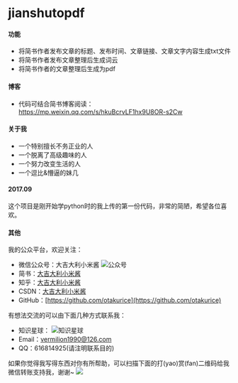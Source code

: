 # jianshutopdf
#### 功能
- 将简书作者发布文章的标题、发布时间、文章链接、文章文字内容生成txt文件
- 将简书作者发布文章整理后生成词云
- 将简书作者的文章整理后生成为pdf

#### 博客
- 代码可结合简书博客阅读：https://mp.weixin.qq.com/s/hkuBcrvLF1hx9U8OR-s2Cw

#### 关于我
- 一个特别擅长不务正业的人
- 一个脱离了高级趣味的人
- 一个努力改变生活的人
- 一个逗比&懵逼的妹几

#### 2017.09
这个项目是刚开始学python时的我上传的第一份代码，非常的简陋，希望各位喜欢。

#### 其他

我的公众平台，欢迎关注：
*   微信公众号：大吉大利小米酱
![公众号](https://upload-images.jianshu.io/upload_images/5588611-5c96affae52d5082.jpg?imageMogr2/auto-orient/strip%7CimageView2/2/w/1240)
*   简书：[大吉大利小米酱](https://www.jianshu.com/u/8e45f2f3b6c1)
*   知乎：[大吉大利小米酱](https://www.zhihu.com/people/otakurice/activities)
*   CSDN：[大吉大利小米酱](https://blog.csdn.net/vermilion1990)
*   GitHub：[https://github.com/otakurice](https://github.com/otakurice)

有想法交流的可以由下面几种方式联系我：
*   知识星球：
![知识星球](https://upload-images.jianshu.io/upload_images/5588611-c0e4068f081d8fce.jpg?imageMogr2/auto-orient/strip%7CimageView2/2/w/1240)
*   Email：vermilion1990@126.com
*   QQ：616814925(请注明联系目的)

如果你觉得我写得东西对你有所帮助，可以扫描下面的打(yao)赏(fan)二维码给我微信转账支持我，谢谢~
![](https://upload-images.jianshu.io/upload_images/5588611-d4bd4e040ed0e02c.jpeg?imageMogr2/auto-orient/strip%7CimageView2/2/w/1240)
